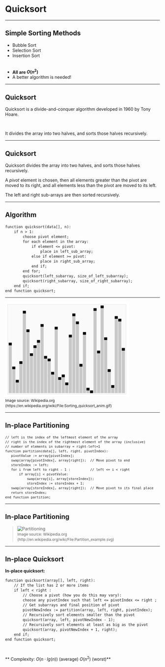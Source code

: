 # Quicksort


---

## Simple Sorting Methods

* Bubble Sort
* Selection Sort
* Insertion Sort <br /><br /><br />
* **All are $O(n^2)$** 
* A better algorithm is needed!

---

## Quicksort

Quicksort is a divide-and-conquer algorithm developed in 1960 by Tony Hoare.

<br />

It divides the array into two halves, and sorts those halves recursively.

---

## Quicksort

Quicksort divides the array into two halves, and sorts those halves recursively.

A _pivot_ element is chosen, then all elements greater than the pivot are moved to its right, and all elements less than the pivot are moved to its left.

The left and right sub-arrays are then sorted recursively.

---

## Algorithm

``` asciidoc
function quicksort(data[], n):
    if n > 1:
        choose pivot element;
        for each element in the array:
            if element <= pivot:
                place in left_sub_array;
            else if element >= pivot:
                place in right_sub_array;
            end if;
        end for;
        quicksort(left_subarray, size_of_left_subarray);
        quicksort(right_subarray, size_of_right_subarray);
    end if;
end function quicksort;
```

---

<img src="assets/images/Quicksort/quicksort_anim.gif" width="80%">
<small style="font-size: 9pt;"><br />Image source: Wikipedia.org (https://en.wikipedia.org/wiki/File:Sorting_quicksort_anim.gif)</small>

---

## In-place Partitioning

<small style="font-size: 90%;">

``` asciidoc
// left is the index of the leftmost element of the array
// right is the index of the rightmost element of the array (inclusive)
// number of elements in subarray = right-left+1
function partition(data[], left, right, pivotIndex):
   pivotValue := array[pivotIndex];
   swap(array[pivotIndex], array[right]);  // Move pivot to end
   storeIndex := left;
   for i from left to right - 1 :          // left <= i < right
       if array[i] < pivotValue:
           swap(array[i], array[storeIndex]);
           storeIndex := storeIndex + 1;
   swap(array[storeIndex], array[right]);  // Move pivot to its final place
   return storeIndex;
end function partition;
```

</small>

---

## In-place Partitioning

> <img src="https://cdn.rawgit.com/jcausey-astate/CS2124_lecture_notes/master/assets/images/Quicksort/partition.png" alt="Partitioning" style="height: 500px;" title="In-place partitioning." />
> <small style="font-size: 9pt;"><br />Image source: Wikipedia.org (http://en.wikipedia.org/wiki/File:Partition_example.svg)</small>

---

## In-place Quicksort

**In-place quicksort:**

``` asciidoc
function quicksort(array[], left, right):
    // If the list has 2 or more items
    if left < right :
        // Choose a pivot (how you do this may vary):
        choose any pivotIndex such that left <= pivotIndex <= right ;
        // Get subarrays and final position of pivot
        pivotNewIndex := partition(array, left, right, pivotIndex);
        // Recursively sort elements smaller than the pivot
        quicksort(array, left, pivotNewIndex - 1);
        // Recursively sort elements at least as big as the pivot
        quicksort(array, pivotNewIndex + 1, right);
    end if;
end function quicksort;
```

<br />

** Complexity:  $O(n \cdot lg(n))$ (average)   $O(n^2)$ (worst)**
